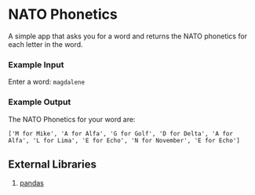 # NATO Phonetics

A simple app that asks you for a word and returns the NATO phonetics for each letter in the word.

### Example Input
Enter a word: `magdalene`

### Example Output
The NATO Phonetics for your word are:

`['M for Mike', 'A for Alfa', 'G for Golf', 'D for Delta', 'A for Alfa', 'L for Lima', 'E for Echo', 'N for November', 'E for Echo']
`
## External Libraries
1. [pandas](https://pandas.pydata.org/)
